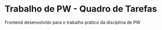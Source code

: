 # Trabalho de PW - Quadro de Tarefas
Frontend desenvolvido para o trabalho prático da disciplina de PW
